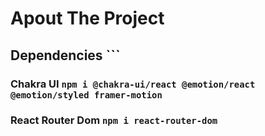 # Apout The Project
##  Dependencies ```



### Chakra UI `npm i @chakra-ui/react @emotion/react @emotion/styled framer-motion`

### React Router Dom `npm i react-router-dom`
```


